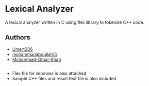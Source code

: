 
# Lexical Analyzer

A lexical analyzer written in C using flex library to tokenize C++ code.

## Authors

- [Umert306](https://github.com/Umert306)
- [muhammadabdullah15](https://github.com/muhammadabdullah15)
- [Mohammad-Omar-Khan](https://github.com/Mohammad-Omar-Khan)

## 
- Flex file for windows is also attached
- Sample C++ files and result text file is also included
